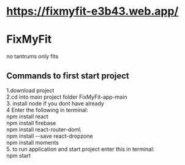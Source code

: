 # https://fixmyfit-e3b43.web.app/
# FixMyFit
no tantrums only fits
## Commands to first start project
1.download project\
2.cd into main project folder FixMyFit-app-main\
3. install node if you dont have already\
4 Enter the following in terminal:\
  npm install react\
  npm install firebase\
  npm install react-router-dom\  
  npm install --save react-dropzone\
  npm install moments\
5. to run application and start project enter this in terminal:\
  npm start
 

